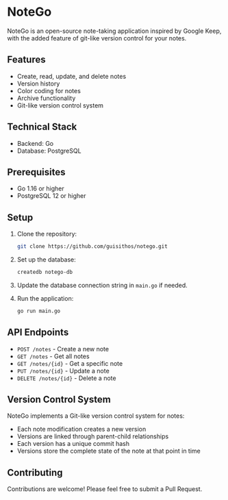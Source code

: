 # NoteGo

NoteGo is an open-source note-taking application inspired by Google Keep, with the added feature of git-like version control for your notes. 

## Features

- Create, read, update, and delete notes
- Version history 
- Color coding for notes
- Archive functionality
- Git-like version control system

## Technical Stack

- Backend: Go
- Database: PostgreSQL

## Prerequisites

- Go 1.16 or higher
- PostgreSQL 12 or higher
  

## Setup

1. Clone the repository:
   ```bash
   git clone https://github.com/guisithos/notego.git
   ```

2. Set up the database:
   ```bash
   createdb notego-db
   ```

3. Update the database connection string in `main.go` if needed.

4. Run the application:
   ```bash
   go run main.go
   ```

## API Endpoints

- `POST /notes` - Create a new note
- `GET /notes` - Get all notes
- `GET /notes/{id}` - Get a specific note
- `PUT /notes/{id}` - Update a note
- `DELETE /notes/{id}` - Delete a note

## Version Control System

NoteGo implements a Git-like version control system for notes:
- Each note modification creates a new version
- Versions are linked through parent-child relationships
- Each version has a unique commit hash
- Versions store the complete state of the note at that point in time

## Contributing

Contributions are welcome! Please feel free to submit a Pull Request.
